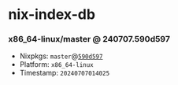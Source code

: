 # nix-index-db
### x86_64-linux/master @ 240707.590d597
- Nixpkgs: `master`@[`590d597`](https://github.com/NixOS/nixpkgs/commit/590d59741784b877b57bc816c76e787d94034f54)
- Platform: `x86_64-linux`
- Timestamp: `20240707014025`
